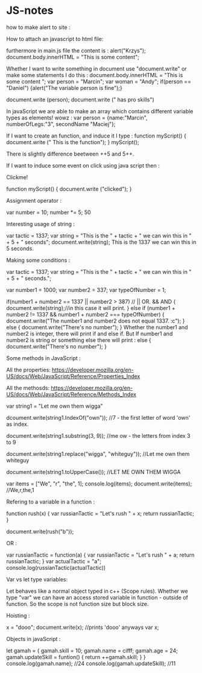 # JS-notes

how to make alert to site :
<!DOCTYPE html>
<html>
<head>
<title></title>
</head>
<body>
<script>
	alert("Krzysiek I");
</script>


</body>
</html>


How to attach an javascript to html file:
<script src = "js/main.js"></script>

furthermore in main.js file the content is :
alert("Krzys");
document.body.innerHTML = "This is some content";

Whether I want to write something in document use "document.write" or make some statements I do this :
document.body.innerHTML = "This is some content ";
var person = "Marcin";
var woman = "Andy";
if(person == "Daniel")
{alert("The variable person is fine");}

document.write (person);
document.write (" has pro skills")

In javaScript we are able to make an array which contains different variable types as elements! wowz :
var person = {name:"Marcin", numberOfLegs:"3", secondName "Maciej"};

If I want to create an function, and induce it I type :
function myScript()
{
  document.write (" This is the function");
}
myScript();

There is slightly difference beetween ++5 and 5++.

If I want to induce some event on click using java script then :
<body>
<p onclick = "myScript()">Clickme!</p>
</body>
function myScript()
{
document.write ("clicked");
}

Assignment operator :

var number = 10;
number *= 5;
50

Interesting usage of string :

var tactic = 1337;
var string = "This is the " + tactic + " we can win this in " + 5 + " seconds";
document.write(string);
This is the 1337 we can win this in 5 seconds. 

Making some conditions :

var tactic = 1337;
var string = "This is the " + tactic + " we can win this in " + 5 + " seconds.";

var number1 = 1000;
var number2 = 337;
var typeOfNumber = 1;

if(number1 + number2 == 1337 || number2 > 387) // || OR. && AND
{
  document.write(string);//in this case it will print.
}
else if (number1 + number2 != 1337 && number1 + number2 === typeOfNumber)
{
    document.write("The number1 and number2 does not equal 1337. :c");
}
else {
  document.write("There's no number");
}
Whether the number1 and number2 is integer, there will print if and else if.
But If number1 and number2 is string or something else there will print :
else {
  document.write("There's no number");
}

Some methods in JavaScript :

All the properties: https://developer.mozilla.org/en-US/docs/Web/JavaScript/Reference/Properties_Index

All the methosds: https://developer.mozilla.org/en-US/docs/Web/JavaScript/Reference/Methods_Index

var string1 = "Let me own them wigga"

dcoument.write(string1.IndexOf("own")); //7 - the first letter of word 'own' as index.

document.write(string1.substring(3, 9)); //me ow - the letters from index 3 to 9

document.write(string1.replace("wigga", "whiteguy")); //Let me own them whiteguy 

document.write(string1.toUpperCase()); //LET ME OWN THEM WIGGA 

var items = ["We", "r", "the", 1];
console.log(items);
document.write(items); //We,r,the,1 

Refering to a variable in a function :

function rush(x)
{
  var russianTactic = "Let's rush " + x;
  return russianTactic;
}

document.write(rush("b"));

OR :

var russianTactic = function(a) {
  var russianTactic = "Let's rush " + a;
  return russianTactic;
}
var actualTactic = "a";
console.log(russianTactic(actualTactic))

Var vs let type variables:

Let behaves like a normal object typed in c++ (Scope rules).
Whether we type "var" we can have an access stored variable in function - outside of function. 
So the scope is not function size but block size.

Hoisting :

x = "dooo";
document.write(x); //prints 'dooo' anyways
var x;

Objects in javaScript :

let gamah = {
gamah.skill = 10;
gamah.name = cifff;
gamah.age = 24;
gamah.updateSkill = funtion() {
return ++gamah.skill;
}
}
console.log(gamah.name); //24
console.log(gamah.updateSkill); //11


